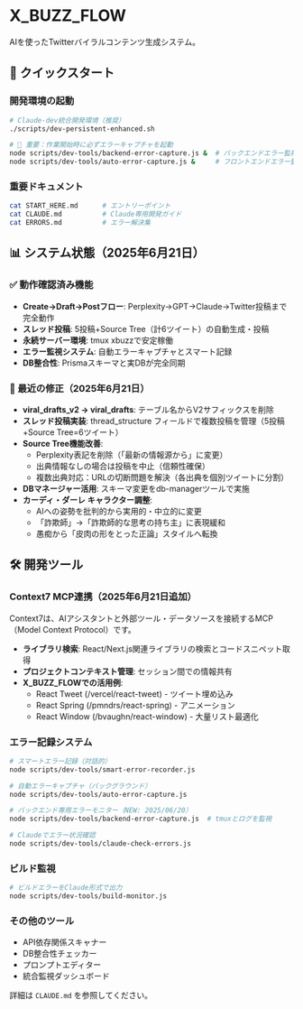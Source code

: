 # X_BUZZ_FLOW

AIを使ったTwitterバイラルコンテンツ生成システム。

## 🚀 クイックスタート

### 開発環境の起動
```bash
# Claude-dev統合開発環境（推奨）
./scripts/dev-persistent-enhanced.sh

# 🚨 重要：作業開始時に必ずエラーキャプチャを起動
node scripts/dev-tools/backend-error-capture.js &  # バックエンドエラー監視
node scripts/dev-tools/auto-error-capture.js &     # フロントエンドエラー監視
```

### 重要ドキュメント
```bash
cat START_HERE.md      # エントリーポイント
cat CLAUDE.md          # Claude専用開発ガイド
cat ERRORS.md          # エラー解決集
```

## 📊 システム状態（2025年6月21日）

### ✅ 動作確認済み機能
- **Create→Draft→Postフロー**: Perplexity→GPT→Claude→Twitter投稿まで完全動作
- **スレッド投稿**: 5投稿+Source Tree（計6ツイート）の自動生成・投稿
- **永続サーバー環境**: tmux xbuzzで安定稼働
- **エラー監視システム**: 自動エラーキャプチャとスマート記録
- **DB整合性**: Prismaスキーマと実DBが完全同期

### 🔧 最近の修正（2025年6月21日）
- **viral_drafts_v2 → viral_drafts**: テーブル名からV2サフィックスを削除
- **スレッド投稿実装**: thread_structure フィールドで複数投稿を管理（5投稿+Source Tree=6ツイート）
- **Source Tree機能改善**: 
  - Perplexity表記を削除（「最新の情報源から」に変更）
  - 出典情報なしの場合は投稿を中止（信頼性確保）
  - 複数出典対応：URLの切断問題を解決（各出典を個別ツイートに分割）
- **DBマネージャー活用**: スキーマ変更をdb-managerツールで実施
- **カーディ・ダーレ キャラクター調整**: 
  - AIへの姿勢を批判的から実用的・中立的に変更
  - 「詐欺師」→「詐欺師的な思考の持ち主」に表現緩和
  - 愚痴から「皮肉の形をとった正論」スタイルへ転換

## 🛠 開発ツール

### Context7 MCP連携（2025年6月21日追加）
Context7は、AIアシスタントと外部ツール・データソースを接続するMCP（Model Context Protocol）です。
- **ライブラリ検索**: React/Next.js関連ライブラリの検索とコードスニペット取得
- **プロジェクトコンテキスト管理**: セッション間での情報共有
- **X_BUZZ_FLOWでの活用例**:
  - React Tweet (/vercel/react-tweet) - ツイート埋め込み
  - React Spring (/pmndrs/react-spring) - アニメーション
  - React Window (/bvaughn/react-window) - 大量リスト最適化

### エラー記録システム
```bash
# スマートエラー記録（対話的）
node scripts/dev-tools/smart-error-recorder.js

# 自動エラーキャプチャ（バックグラウンド）
node scripts/dev-tools/auto-error-capture.js

# バックエンド専用エラーモニター（NEW: 2025/06/20）
node scripts/dev-tools/backend-error-capture.js  # tmuxとログを監視

# Claudeでエラー状況確認
node scripts/dev-tools/claude-check-errors.js
```

### ビルド監視
```bash
# ビルドエラーをClaude形式で出力
node scripts/dev-tools/build-monitor.js
```

### その他のツール
- API依存関係スキャナー
- DB整合性チェッカー
- プロンプトエディター
- 統合監視ダッシュボード

詳細は `CLAUDE.md` を参照してください。